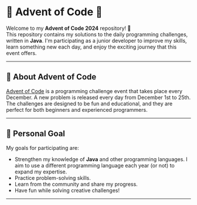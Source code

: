 # 🎄 Advent of Code 🎄

Welcome to my **Advent of Code 2024** repository! 🚀  
This repository contains my solutions to the daily programming challenges, written in **Java**. I'm participating as a junior developer to improve my skills, learn something new each day, and enjoy the exciting journey that this event offers.

---

## 📖 About Advent of Code
[Advent of Code](https://adventofcode.com/) is a programming challenge event that takes place every December. A new problem is released every day from December 1st to 25th. The challenges are designed to be fun and educational, and they are perfect for both beginners and experienced programmers.

---

## 🧩 Personal Goal
My goals for participating are:  
- Strengthen my knowledge of **Java** and other programming languages. I aim to use a different programming language each year (or not) to expand my expertise.
- Practice problem-solving skills.  
- Learn from the community and share my progress.  
- Have fun while solving creative challenges!

--- 

